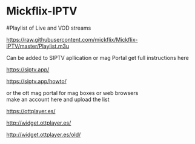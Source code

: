 # Mickflix-IPTV

#Playlist of Live and VOD streams

https://raw.githubusercontent.com/mickflix/Mickflix-IPTV/master/Playlist.m3u

Can be added to SIPTV apllication or mag Portal get full instructions here

https://siptv.app/

https://siptv.app/howto/

or the ott mag portal for mag boxes or web browsers  
make an account here and upload the list

https://ottplayer.es/

http://widget.ottplayer.es/

http://widget.ottplayer.es/old/






